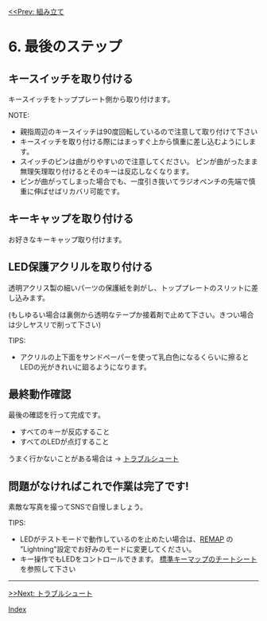 [<<Prev: 組み立て](05_assembly.md)  

# 6. 最後のステップ

## キースイッチを取り付ける

キースイッチをトッププレート側から取り付けます。

NOTE:
 - 親指周辺のキースイッチは90度回転しているので注意して取り付けて下さい
  - キースイッチを取り付ける際にはまっすぐ上から慎重に差し込むようにします。
  - スイッチのピンは曲がりやすいので注意してください。 ピンが曲がったまま無理矢理取り付けるとそのキーは反応しなくなります。
  - ピンが曲がってしまった場合でも、一度引き抜いてラジオペンチの先端で慎重に伸ばせばリカバリ可能です。

## キーキャップを取り付ける

お好きなキーキャップ取り付けます。

## LED保護アクリルを取り付ける

透明アクリス製の細いパーツの保護紙を剥がし、トッププレートのスリットに差し込みます。

(もしゆるい場合は裏側から透明なテープか接着剤で止めて下さい。きつい場合は少しヤスリで削って下さい)

TIPS:

  - アクリルの上下面をサンドペーパーを使って乳白色になるくらいに擦るとLEDの光がきれいに廻るようになります。

## 最終動作確認

最後の確認を行って完成です。
- すべてのキーが反応すること
- すべてのLEDが点灯すること

うまく行かないことがある場合は → [トラブルシュート](07_troubleshoot.md)

## 問題がなければこれで作業は完了です!

素敵な写真を撮ってSNSで自慢しましょう。


TIPS:
  - LEDがテストモードで動作しているのを止めたい場合は、[REMAP](https://remap-keys.app/configure) の ”Lightning"設定でお好みのモードに変更してください。
  - キー操作でもLEDをコントロールできます。 [標準キーマップのチートシート](img/keymap_cheatsheet_ergotonic_49.pdf)を参照して下さい

----
 [>>Next: トラブルシュート](07_troubleshoot.md)

[Index](index.md)
